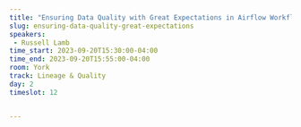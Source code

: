```yaml
---
title: "Ensuring Data Quality with Great Expectations in Airflow Workflows"
slug: ensuring-data-quality-great-expectations
speakers:
 - Russell Lamb
time_start: 2023-09-20T15:30:00-04:00
time_end: 2023-09-20T15:55:00-04:00
room: York
track: Lineage & Quality
day: 2
timeslot: 12


---
```


